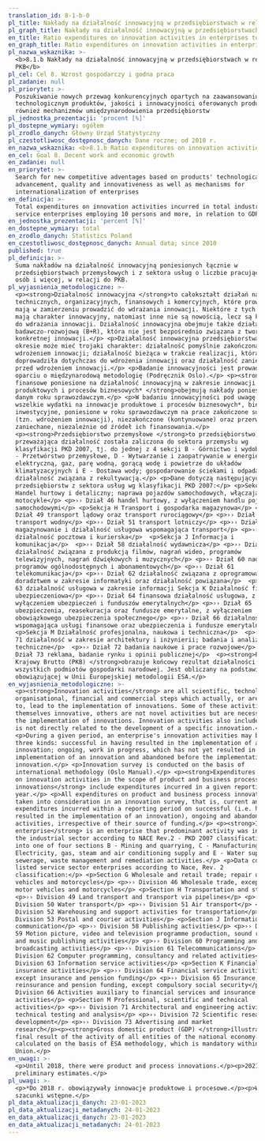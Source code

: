 ```yaml
---
translation_id: 8-1-b-0
pl_title: Nakłady na działalność innowacyjną w przedsiębiorstwach w relacji do PKB
pl_graph_title: Nakłady na działalność innowacyjną w przedsiębiorstwach w relacji do PKB
en_title: Ratio expenditures on innovation activities in enterprises to GDP
en_graph_title: Ratio expenditures on innovation activities in enterprises to GDP
pl_nazwa_wskaznika: >-
  <b>8.1.b Nakłady na działalność innowacyjną w przedsiębiorstwach w relacji do
  PKB</b>
pl_cel: Cel 8. Wzrost gospodarczy i godna praca
pl_zadanie: null
pl_priorytet: >-
  Poszukiwanie nowych przewag konkurencyjnych opartych na zaawansowaniu
  technologicznym produktów, jakości i innowacyjności oferowanych produktów, jak
  również mechanizmów umiędzynarodowienia przedsiębiorstw
pl_jednostka_prezentacji: 'procent [%]'
pl_dostepne_wymiary: ogółem
pl_zrodlo_danych: Główny Urząd Statystyczny
pl_czestotliwosc_dostępnosc_danych: Dane roczne; od 2010 r.
en_nazwa_wskaznika: <b>8.1.b Ratio expenditures on innovation activities in enterprises to GDP</b>
en_cel: Goal 8. Decent work and economic growth
en_zadanie: null
en_priorytet: >-
  Search for new competitive adventages based on products' technological
  advancement, quality and innovativeness as well as mechanisms for
  internationalization of enterprises
en_definicja: >-
  Total expenditures on innovation activities incurred in total industrial and
  service enterprises employing 10 persons and more, in relation to GDP.
en_jednostka_prezentacji: 'percent [%]'
en_dostepne_wymiary: total
en_zrodlo_danych: Statistics Poland
en_czestotliwosc_dostępnosc_danych: Annual data; since 2010
published: true
pl_definicja: >-
  Suma nakładów na działalność innowacyjną poniesionych łącznie w
  przedsiębiorstwach przemysłowych i z sektora usług o liczbie pracujących 10
  osób i więcej, w relacji do PKB.
pl_wyjasnienia_metodologiczne: >-
  <p><strong>Działalność innowacyjna </strong>to całokształt działań naukowych,
  technicznych, organizacyjnych, finansowych i komercyjnych, które prowadzą lub
  mają w zamierzeniu prowadzić do wdrażania innowacji. Niektóre z tych działań
  mają charakter innowacyjny, natomiast inne nie są nowością, lecz są konieczne
  do wdrażania innowacji. Działalność innowacyjna obejmuje także działalność
  badawczo-rozwojową (B+R), która nie jest bezpośrednio związana z tworzeniem
  konkretnej innowacji.</p> <p>Działalność innowacyjna przedsiębiorstwa w danym
  okresie może mieć trojaki charakter: działalność pomyślnie zakończona
  wdrożeniem innowacji; działalność bieżąca w trakcie realizacji, która nie
  doprowadziła dotychczas do wdrożenia innowacji oraz działalność zaniechana
  przed wdrożeniem innowacji.</p> <p>Badanie innowacyjności jest prowadzone w
  oparciu o międzynarodową metodologię (Podręcznik Oslo).</p> <p><strong>Nakłady
  finansowe poniesione na działalność innowacyjną w zakresie innowacji
  produktowych i procesów biznesowych* </strong>obejmują nakłady poniesione w
  danym roku sprawozdawczym.</p> <p>W badaniu innowacyjności pod uwagę brane są
  wszelkie wydatki na innowacje produktowe i procesów biznesowych*, bieżące i
  inwestycyjne, poniesione w roku sprawozdawczym na prace zakończone sukcesem
  (tzn. wdrożeniem innowacji), niezakończone (kontynuowane) oraz przerwane lub
  zaniechane, niezależnie od źródeł ich finansowania.</p>
  <p><strong>Przedsiębiorstwo przemysłowe </strong>to przedsiębiorstwo, którego
  przeważająca działalność została zaliczona do sektora przemysłu wg
  klasyfikacji PKD 2007, tj. do jednej z 4 sekcji B - Górnictwo i wydobywanie, C
  - Przetwórstwo przemysłowe, D - Wytwarzanie i zaopatrywanie w energię
  elektryczną, gaz, parę wodną, gorącą wodę i powietrze do układów
  klimatyzacyjnych i E - Dostawa wody; gospodarowanie ściekami i odpadami oraz
  działalność związana z rekultywacją.</p> <p>Dane dotyczą następujących
  przedsiębiorstw z sektora usług wg klasyfikacji PKD 2007:</p> <p>Sekcja G
  Handel hurtowy i detaliczny; naprawa pojazdów samochodowych, włączając
  motocykle</p> <p>›› Dział 46 handel hurtowy, z wyłączeniem handlu pojazdami
  samochodowymi</p> <p>Sekcja H Transport i gospodarka magazynowa</p> <p>››
  Dział 49 transport lądowy oraz transport rurociągowy</p> <p>›› Dział 50
  transport wodny</p> <p>›› Dział 51 transport lotniczy</p> <p>›› Dział 52
  magazynowanie i działalność usługowa wspomagająca transport</p> <p>›› Dział 53
  działalność pocztowa i kurierska</p>  <p>Sekcja J Informacja i
  komunikacja</p>  <p>›› Dział 58 działalność wydawnicza</p> <p>›› Dział 59
  działalność związana z produkcją filmów, nagrań wideo, programów
  telewizyjnych, nagrań dźwiękowych i muzycznych</p> <p>›› Dział 60 nadawanie
  programów ogólnodostępnych i abonamentowych</p> <p>›› Dział 61
  telekomunikacja</p> <p>›› Dział 62 działalność związana z oprogramowaniem i
  doradztwem w zakresie informatyki oraz działalność powiązana</p>  <p>›› Dział
  63 działalność usługowa w zakresie informacji Sekcja K Działalność finansowa i
  ubezpieczeniowa</p> <p>›› Dział 64 finansowa działalność usługowa, z
  wyłączeniem ubezpieczeń i funduszów emerytalnych</p> <p>›› Dział 65
  ubezpieczenia, reasekuracja oraz fundusze emerytalne, z wyłączeniem
  obowiązkowego ubezpieczenia społecznego</p> <p>›› Dział 66 działalność
  wspomagająca usługi finansowe oraz ubezpieczenia i fundusze emerytalne</p>
  <p>Sekcja M Działalność profesjonalna, naukowa i techniczna</p>  <p>›› Dział
  71 działalność w zakresie architektury i inżynierii; badania i analizy
  techniczne</p>  <p>›› Dział 72 badania naukowe i prace rozwojowe</p> <p>››
  Dział 73 reklama, badanie rynku i opinii publicznej</p>  <p><strong>Produkt
  Krajowy Brutto (PKB) </strong>obrazuje końcowy rezultat działalności
  wszystkich podmiotów gospodarki narodowej. Jest obliczany na podstawie
  obowiązującej w Unii Europejskiej metodologii ESA.</p>
en_wyjasnienia_metodologiczne: >-
  <p><strong>Innovation activities</strong> are all scientific, technological,
  organisational, financial and commercial steps which actually, or are intended
  to, lead to the implementation of innovations. Some of these activities are
  themselves innovative, others are not novel activities but are necessary for
  the implementation of innovations. Innovation activities also include R&D that
  is not directly related to the development of a specific innovation.</p>
  <p>During a given period, an enterprise's innovation activities may be of
  three kinds: successful in having resulted in the implementation of a new
  innovation; ongoing, work in progress, which has not yet resulted in the
  implementation of an innovation and abandoned before the implementation of an
  innovation.</p> <p>Innovation survey is conducted on the basis of
  international methodology (Oslo Manual).</p> <p><strong>Expenditures incurred
  on innovation activities in the scope of product and business process
  innovations</strong> include expenditures incurred in a given reporting
  year.</p> <p>All expenditures on product and business process innovations are
  taken into consideration in an innovation survey, that is, current and capital
  expenditures incurred within a reporting period on successful (i.e. having
  resulted in the implementation of an innovation), ongoing and abandoned
  activities, irrespective of their source of funding.</p> <p><strong>Industrial
  enterprise</strong> is an enterprise that predominant activity was included in
  the industrial sector according to NACE Rev.2 - PKD 2007 classification, i.e.
  into one of four sections B - Mining and quarrying, C - Manufacturing, D -
  Electricity, gas, steam and air conditioning supply and E - Water supply;
  sewerage, waste management and remediation activities.</p> <p>Data concern
  listed service sector enterprises according to Nace, Rev. 2
  classification:</p> <p>Section G Wholesale and retail trade; repair of motor
  vehicles and motorcycles</p> <p>›› Division 46 Wholesale trade, except of
  motor vehicles and motorcycles</p> <p>Section H Transportation and storage</p>
  <p>›› Division 49 Land transport and transport via pipelines</p> <p>››
  Division 50 Water transport</p> <p>›› Division 51 Air transport</p> <p>››
  Division 52 Warehousing and support activities for transportation</p> <p>››
  Division 53 Postal and courier activities</p> <p>Section J Information and
  communication</p> <p>›› Division 58 Publishing activities</p> <p>›› Division
  59 Motion picture, video and television programme production, sound recording
  and music publishing activities</p> <p>›› Division 60 Programming and
  broadcasting activities</p> <p>›› Division 61 Telecommunications</p> <p>››
  Division 62 Computer programming, consultancy and related activities</p> <p>››
  Division 63 Information service activities</p> <p>Section K Financial and
  insurance activities</p> <p>›› Division 64 Financial service activities,
  except insurance and pension funding</p> <p>›› Division 65 Insurance,
  reinsurance and pension funding, except compulsory social security</p> <p>››
  Division 66 Activities auxiliary to financial services and insurance
  activities</p> <p>Section M Professional, scientific and technical
  activities</p> <p>›› Division 71 Architectural and engineering activities;
  technical testing and analysis</p> <p>›› Division 72 Scientific research and
  development</p> <p>›› Division 73 Advertising and market
  research</p><p><strong>Gross domestic product (GDP) </strong>illustrates the
  final result of the activity of all entities of the national economy. It is
  calculated on the basis of ESA methodology, which is mandatory within European
  Union.</p>
en_uwagi: >-
  <p>Until 2018, there were product and process innovations.</p><p>2021 -
  preliminary estimates.</p>
pl_uwagi: >-
  <p>*Do 2018 r. obowiązywały innowacje produktowe i procesowe.</p><p>W 2021 r.
  szacunki wstępne.</p>
pl_data_aktualizacji_danych: 23-01-2023
pl_data_aktualizacji_metadanych: 24-01-2023
en_data_aktualizacji_danych: 23-01-2023
en_data_aktualizacji_metadanych: 24-01-2023
---
```

